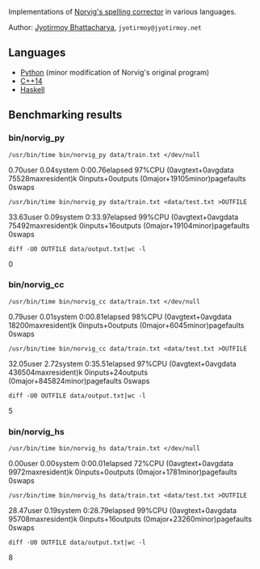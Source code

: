Implementations of [Norvig's spelling corrector](http://norvig.com/spell-correct.html) in various languages.

Author: [Jyotirmoy Bhattacharya](http://www.jyotirmoy.net), `jyotirmoy@jyotirmoy.net`

## Languages
* [Python](https://github.com/jmoy/norvig-spell/blob/master/python2/norvig.py) (minor modification of Norvig's original program)
* [C++14](https://github.com/jmoy/norvig-spell/blob/master/cpp1y/norvig.cc)
* [Haskell](https://github.com/jmoy/norvig-spell/blob/master/haskell/norvig.hs)

## Benchmarking results

### bin/norvig_py

    /usr/bin/time bin/norvig_py data/train.txt </dev/null

0.70user 0.04system 0:00.76elapsed 97%CPU (0avgtext+0avgdata 75528maxresident)k
0inputs+0outputs (0major+19105minor)pagefaults 0swaps

    /usr/bin/time bin/norvig_py data/train.txt <data/test.txt >OUTFILE

33.63user 0.09system 0:33.97elapsed 99%CPU (0avgtext+0avgdata 75492maxresident)k
0inputs+16outputs (0major+19104minor)pagefaults 0swaps

    diff -U0 OUTFILE data/output.txt|wc -l

0

### bin/norvig_cc

    /usr/bin/time bin/norvig_cc data/train.txt </dev/null

0.79user 0.01system 0:00.81elapsed 98%CPU (0avgtext+0avgdata 18200maxresident)k
0inputs+0outputs (0major+6045minor)pagefaults 0swaps

    /usr/bin/time bin/norvig_cc data/train.txt <data/test.txt >OUTFILE

32.05user 2.72system 0:35.51elapsed 97%CPU (0avgtext+0avgdata 436504maxresident)k
0inputs+24outputs (0major+845824minor)pagefaults 0swaps

    diff -U0 OUTFILE data/output.txt|wc -l

5

### bin/norvig_hs

    /usr/bin/time bin/norvig_hs data/train.txt </dev/null

0.00user 0.00system 0:00.01elapsed 72%CPU (0avgtext+0avgdata 9972maxresident)k
0inputs+0outputs (0major+1781minor)pagefaults 0swaps

    /usr/bin/time bin/norvig_hs data/train.txt <data/test.txt >OUTFILE

28.47user 0.19system 0:28.79elapsed 99%CPU (0avgtext+0avgdata 95708maxresident)k
0inputs+16outputs (0major+23260minor)pagefaults 0swaps

    diff -U0 OUTFILE data/output.txt|wc -l

8
